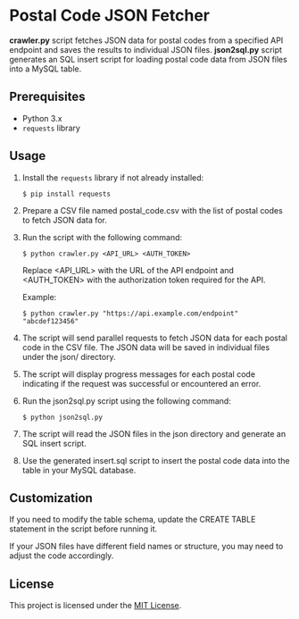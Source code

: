 # Postal Code JSON Fetcher

**crawler.py** script fetches JSON data for postal codes from a specified API endpoint and saves the results to individual JSON files.
**json2sql.py** script generates an SQL insert script for loading postal code data from JSON files into a MySQL table.

## Prerequisites

- Python 3.x
- `requests` library

## Usage

1. Install the `requests` library if not already installed:
   ```
   $ pip install requests
   ```

2. Prepare a CSV file named postal_code.csv with the list of postal codes to fetch JSON data for.

3. Run the script with the following command:

   ```
   $ python crawler.py <API_URL> <AUTH_TOKEN>
   ```

   Replace <API_URL> with the URL of the API endpoint and <AUTH_TOKEN> with the authorization token required for the API.

   Example:

   ```
   $ python crawler.py "https://api.example.com/endpoint" "abcdef123456"
   ```

4. The script will send parallel requests to fetch JSON data for each postal code in the CSV file. The JSON data will be saved in individual files under the json/ directory.

5. The script will display progress messages for each postal code indicating if the request was successful or encountered an error.

6. Run the json2sql.py script using the following command:

   ```
   $ python json2sql.py
   ```

7. The script will read the JSON files in the json directory and generate an SQL insert script.

8. Use the generated insert.sql script to insert the postal code data into the table in your MySQL database.

## Customization

If you need to modify the table schema, update the CREATE TABLE statement in the script before running it.

If your JSON files have different field names or structure, you may need to adjust the code accordingly.

## License

This project is licensed under the [MIT License](https://chat.openai.com/LICENSE).
